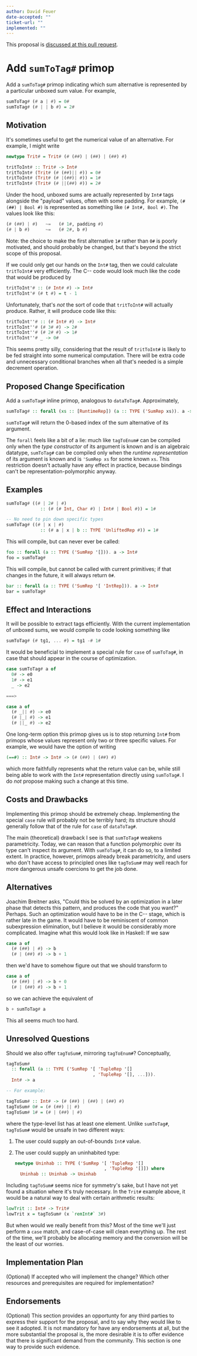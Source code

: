 ```yaml
---
author: David Feuer
date-accepted: ""
ticket-url: ""
implemented: ""
---
```


This proposal is [discussed at this pull request](https://github.com/ghc-proposals/ghc-proposals/pull/369).

# Add `sumToTag#` primop

Add a `sumToTag#` primop indicating which sum alternative is
represented by a particular unboxed sum value. For example,

```haskell
sumToTag# (# a | #) = 0#
sumToTag# (# | | b #) = 2#
```

## Motivation

It's sometimes useful to get the numerical value of an alternative.
For example, I might write

```haskell
newtype Trit# = Trit# (# (##) | (##) | (##) #)

tritToInt# :: Trit# -> Int#
tritToInt# (Trit# (# (##)|| #)) = 0#
tritToInt# (Trit# (# |(##)| #)) = 1#
tritToInt# (Trit# (# ||(##) #)) = 2#
```

Under the hood, unboxed sums are actually represented by `Int#` tags
alongside the "payload" values, often with some padding. For example,
`(# (##) | Bool #)` is represented as something like `(# Int#, Bool #)`.
The values look like this:

```haskell
(# (##) | #)   ~=   (# 1#, padding #)
(# | b #)      ~=   (# 2#, b #)
```

Note: the choice to make the first alternative `1#` rather than `0#`
is poorly motivated, and should probably be changed, but that's beyond
the strict scope of this proposal.

If we could only get our hands on the `Int#` tag, then we could calculate
`tritToInt#` very efficiently. The C-- code would look much like the
code that would be produced by

```haskell
tritToInt'# :: (# Int# #) -> Int#
tritToInt'# (# t #) = t - 1
```

Unfortunately, that's *not* the sort of code that `tritToInt#` will
actually produce. Rather, it will produce code like this:

```haskell
tritToInt''# :: (# Int# #) -> Int#
tritToInt''# (# 3# #) -> 2#
tritToInt''# (# 2# #) -> 1#
tritToInt''# _ -> 0#
```

This seems pretty silly, considering that the result of `tritToInt#`
is likely to be fed straight into some numerical computation. There
will be extra code and unnecessary conditional branches when all that's
needed is a simple decrement operation.

## Proposed Change Specification

Add a `sumToTag#` inline primop, analogous to `dataToTag#`. Approximately,

```haskell
sumToTag# :: forall (xs :: [RuntimeRep]) (a :: TYPE ('SumRep xs)). a -> Int#
```

`sumToTag#` will return the 0-based index of the sum alternative of its
argument.

The `forall` feels like a bit of a lie: much like `tagToEnum#` can be compiled
only when the *type constructor* of its argument is known and is an algebraic
datatype, `sumToTag#` can be compiled only when the *runtime representation* of
its argument is known and is `'SumRep xs` for some known `xs`. This restriction
doesn't actually have any effect in practice, because bindings can't be
representation-polymorphic anyway.

## Examples

```haskell
sumToTag# ((# | 2# | #)
             :: (# (# Int, Char #) | Int# | Bool #)) = 1#

-- No need to pin down specific types
sumToTag# ((# | x | #)
             :: (# a | x | b :: TYPE 'UnliftedRep #)) = 1#
```

This will compile, but can never ever be called:

```haskell
foo :: forall (a :: TYPE ('SumRep '[])). a -> Int#
foo = sumToTag#
```

This will compile, but cannot be called with current primitives;
if that changes in the future, it will always return `0#`.

```haskell
bar :: forall (a :: TYPE ('SumRep '[ 'IntRep])). a -> Int#
bar = sumToTag#
```

## Effect and Interactions

It will be possible to extract tags efficiently. With the current
implementation of unboxed sums, we would compile to code looking
something like

```haskell
sumToTag# (# tg1, ... #) = tg1 -# 1#
```

It would be beneficial to implement a special rule for `case` of `sumToTag#`,
in case that should appear in the course of optimization.

```haskell
case sumToTag# a of
  0# -> e0
  1# -> e1
  _ -> e2

===>

case a of
  (# _|| #) -> e0
  (# |_| #) -> e1
  (# ||_ #) -> e2
```

One long-term option this primop gives us is to stop returning
`Int#` from primops whose values represent only two or three
specific values. For example, we would have the option of
writing

```haskell
(==#) :: Int# -> Int# -> (# (##) | (##) #)
```

which more faithfully represents what the return value can be,
while still being able to work with the `Int#` representation
directly using `sumToTag#`. I do *not* propose making such a
change at this time.

## Costs and Drawbacks

Implementing this primop should be extremely cheap. Implementing
the special `case` rule will probably not be terribly hard; its
structure should generally follow that of the rule for `case` of
`dataToTag#`.

The main (theoretical) drawback I see is that `sumToTag#` weakens
parametricity. Today, we can reason that a function polymorphic over its type
can't inspect its argument. With `sumToTag#`, it can do so, to a limited
extent. In practice, however, primops already break parametricity, and users
who don't have access to principled ones like `tagToSum#` may well reach for
more dangerous unsafe coercions to get the job done.

## Alternatives

Joachim Breitner asks, "Could this be solved by an optimization in a later
phase that detects this pattern, and produces the code that you want?"
Perhaps. Such an optimization would have to be in the C-- stage, which
is rather late in the game. It would have to be reminiscent of
common subexpression elimination, but I believe it would be considerably
more complicated. Imagine what this would look like in Haskell: If we
saw

```haskell
case a of
  (# (##) | #) -> b
  (# | (##) #) -> b + 1
```

then we'd have to somehow figure out that we should transform to

```haskell
case a of
  (# (##) | #) -> b + 0
  (# | (##) #) -> b + 1
```

so we can achieve the equivalent of

```haskell
b + sumToTag# a
```

This all seems much too hard.

## Unresolved Questions

Should we also offer `tagToSum#`, mirroring `tagToEnum#`? Conceptually,

```haskell
tagToSum#
  :: forall (a :: TYPE ('SumRep '[ 'TupleRep '[]
                                 , 'TupleRep '[], ...])).
  Int# -> a

-- For example:

tagToSum# :: Int# -> (# (##) | (##) | (##) #)
tagToSum# 0# = (# (##) || #)
tagToSum# 1# = (# | (##) | #)
```

where the type-level list has at least one element. Unlike
`sumToTag#`, `tagToSum#` would be unsafe in two different ways:

1. The user could supply an out-of-bounds `Int#` value.
2. The user could supply an uninhabited type:

    ```haskell
    newtype Uninhab :: TYPE ('SumRep '[ 'TupleRep '[]
                                      , 'TupleRep '[]]) where
      Uninhab :: Uninhab -> Uninhab
    ```

Including `tagToSum#` seems nice for symmetry's sake, but I have not yet found
a situation where it's truly necessary. In the `Trit#` example above, it would
be a natural way to deal with certain arithmetic results:

```haskell
lowTrit :: Int# -> Trit#
lowTrit x = tagToSum# (x `remInt#` 3#)
```

But when would we really benefit from this? Most of the time we'll just
perform a `case` match, and case-of-case will clean everything up. The
rest of the time, we'll probably be allocating memory and the conversion
will be the least of our worries.

## Implementation Plan

(Optional) If accepted who will implement the change? Which other resources
and prerequisites are required for implementation?

## Endorsements

(Optional) This section provides an opportunty for any third parties to express their
support for the proposal, and to say why they would like to see it adopted.
It is not mandatory for have any endorsements at all, but the more substantial
the proposal is, the more desirable it is to offer evidence that there is
significant demand from the community.  This section is one way to provide
such evidence.


